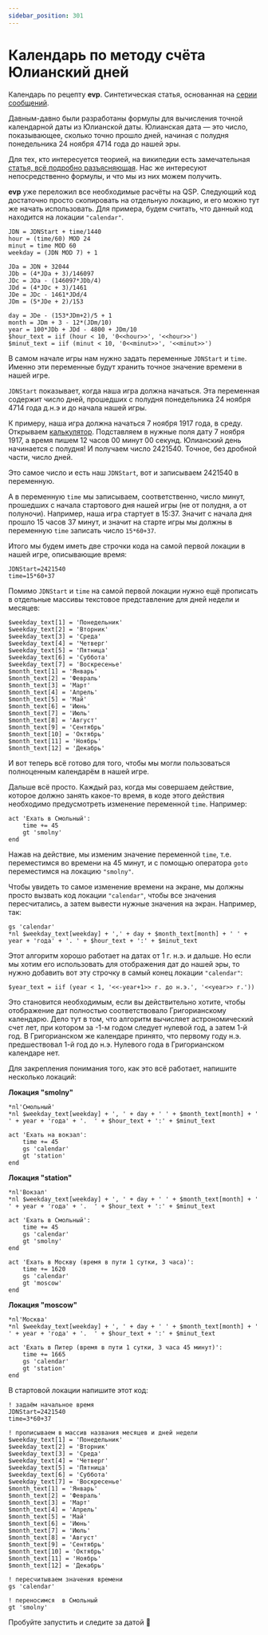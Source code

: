 ```yaml
---
sidebar_position: 301
---
```


# Календарь по методу счёта Юлианский дней
<!-- [:informarch_calend_jul] -->

Календарь по рецепту **evp**. Синтетическая статья, основанная на [серии сообщений](https://qsp.org/index.php?option=com_agora&task=topic&id=956&Itemid=57).

Давным-давно были разработаны формулы для вычисления точной календарной даты из Юлианской даты. Юлианская дата — это число, показывающее, сколько точно прошло дней, начиная с полудня понедельника 24 ноября 4714 года до нашей эры.

Для тех, кто интересуется теорией, на википедии есть замечательная [статья, всё подробно разъясняющая](https://ru.wikipedia.org/wiki/%D0%AE%D0%BB%D0%B8%D0%B0%D0%BD%D1%81%D0%BA%D0%B0%D1%8F_%D0%B4%D0%B0%D1%82%D0%B0). Нас же интересуют непосредственно формулы, и что мы из них можем получить.

**evp** уже переложил все необходимые расчёты на QSP. Следующий код достаточно просто скопировать на отдельную локацию, и его можно тут же начать использовать. Для примера, будем считать, что данный код находится на локации `"calendar"`.

```qsp
JDN = JDNStart + time/1440
hour = (time/60) MOD 24
minut = time MOD 60
weekday = (JDN MOD 7) + 1

JDa = JDN + 32044
JDb = (4*JDa + 3)/146097
JDc = JDa - (146097*JDb/4)
JDd = (4*JDc + 3)/1461
JDe = JDc - 1461*JDd/4
JDm = (5*JDe + 2)/153

day = JDe - (153*JDm+2)/5 + 1
month = JDm + 3 - 12*(JDm/10)
year = 100*JDb + JDd - 4800 + JDm/10
$hour_text = iif (hour < 10, '0<<hour>>', '<<hour>>')
$minut_text = iif (minut < 10, '0<<minut>>', '<<minut>>')
```

В самом начале игры нам нужно задать переменные `JDNStart` и `time`. Именно эти переменные будут хранить точное значение времени в нашей игре.

`JDNStart` показывает, когда наша игра должна начаться. Эта переменная содержит число дней, прошедших с полудня понедельника 24 ноября 4714 года д.н.э и до начала нашей игры.

К примеру, наша игра должна начаться 7 ноября 1917 года, в среду. Открываем [калькулятор](https://promenade.imcce.fr/en/pages2/278.html). Подставляем в нужные поля дату 7 ноября 1917, а время пишем 12 часов 00 минут 00 секунд. Юлианский день начинается с полудня! И получаем число 2421540. Точное, без дробной части, число дней.

Это самое число и есть наш `JDNStart`, вот и записываем 2421540 в переменную.

А в переменную `time` мы записываем, соответственно, число минут, прошедших с начала стартового дня нашей игры (не от полудня, а от полуночи). Например, наша игра стартует в 15:37. Значит с начала дня прошло 15 часов 37 минут, и значит на старте игры мы должны в переменную `time` записать число `15*60+37`.

Итого мы будем иметь две строчки кода на самой первой локации в нашей игре, описывающие время:

```qsp
JDNStart=2421540
time=15*60+37
```

Помимо `JDNStart` и `time` на самой первой локации нужно ещё прописать в отдельные массивы текстовое представление для дней недели и месяцев:

```qsp
$weekday_text[1] = 'Понедельник'
$weekday_text[2] = 'Вторник'
$weekday_text[3] = 'Среда'
$weekday_text[4] = 'Четверг'
$weekday_text[5] = 'Пятница'
$weekday_text[6] = 'Суббота'
$weekday_text[7] = 'Воскресенье'
$month_text[1] = 'Январь'
$month_text[2] = 'Февраль'
$month_text[3] = 'Март'
$month_text[4] = 'Апрель'
$month_text[5] = 'Май'
$month_text[6] = 'Июнь'
$month_text[7] = 'Июль'
$month_text[8] = 'Август'
$month_text[9] = 'Сентябрь'
$month_text[10] = 'Октябрь'
$month_text[11] = 'Ноябрь'
$month_text[12] = 'Декабрь'
```

И вот теперь всё готово для того, чтобы мы могли пользоваться полноценным календарём в нашей игре.

Дальше всё просто. Каждый раз, когда мы совершаем действие, которое должно занять какое-то время, в коде этого действия необходимо предусмотреть изменение переменной `time`. Например:

```qsp
act 'Ехать в Смольный':
	time += 45
	gt 'smolny'
end
```

Нажав на действие, мы изменим значение переменной `time`, т.е. переместимся во времени на 45 минут, и с помощью оператора `goto` переместимся на локацию `"smolny"`.

Чтобы увидеть то самое изменение времени на экране, мы должны просто вызвать код локации `"calendar"`, чтобы все значения пересчитались, а затем вывести нужные значения на экран. Например, так:

```qsp
gs 'calendar'
*nl $weekday_text[weekday] + ',' + day + $month_text[month] + ' ' + year + 'года' + '. ' + $hour_text + ':' + $minut_text
```

Этот алгоритм хорошо работает на датах от 1 г. н.э. и дальше. Но если мы хотим его использовать для отображения дат до нашей эры, то нужно добавить вот эту строчку в самый конец локации `"calendar"`:

```qsp
$year_text = iif (year < 1, '<<-year+1>> г. до н.э.', '<<year>> г.'))
```

Это становится необходимым, если вы действительно хотите, чтобы отображение дат полностью соответствовало Григорианскому календарю. Дело тут в том, что алгоритм вычисляет астрономический счет лет, при котором за -1-м годом следует нулевой год, а затем 1-й год. В Григорианском же календаре принято, что первому году н.э. предшествовал 1-й год до н.э. Нулевого года в Григорианском календаре нет.

Для закрепления понимания того, как это всё работает, напишите несколько локаций:

**Локация "smolny"**

```qsp
*nl'Смольный'
*nl $weekday_text[weekday] + ', ' + day + ' ' + $month_text[month] + ' ' + year + 'года' + '.  ' + $hour_text + ':' + $minut_text

act 'Ехать на вокзал':
	time += 45
	gs 'calendar' 
	gt 'station'
end
```

**Локация "station"**

```qsp
*nl'Вокзал'
*nl $weekday_text[weekday] + ', ' + day + ' ' + $month_text[month] + ' ' + year + 'года' + '.  ' + $hour_text + ':' + $minut_text

act 'Ехать в Смольный':
	time += 45
	gs 'calendar' 
	gt 'smolny'
end

act 'Ехать в Москву (время в пути 1 сутки, 3 часа)':
	time += 1620
	gs 'calendar' 
	gt 'moscow'
end
```

**Локация "moscow"**

```qsp
*nl'Москва'
*nl $weekday_text[weekday] + ', ' + day + ' ' + $month_text[month] + ' ' + year + 'года' + '.  ' + $hour_text + ':' + $minut_text

act 'Ехать в Питер (время в пути 1 сутки, 3 часа 45 минут)':
	time += 1665
	gs 'calendar' 
	gt 'station'
end
```

В стартовой локации напишите этот код:

```qsp
! задаём начальное время
JDNStart=2421540
time=3*60+37

! прописываем в массив названия месяцев и дней недели
$weekday_text[1] = 'Понедельник'
$weekday_text[2] = 'Вторник'
$weekday_text[3] = 'Среда'
$weekday_text[4] = 'Четверг'
$weekday_text[5] = 'Пятница'
$weekday_text[6] = 'Суббота'
$weekday_text[7] = 'Воскресенье'
$month_text[1] = 'Январь'
$month_text[2] = 'Февраль'
$month_text[3] = 'Март'
$month_text[4] = 'Апрель'
$month_text[5] = 'Май'
$month_text[6] = 'Июнь'
$month_text[7] = 'Июль'
$month_text[8] = 'Август'
$month_text[9] = 'Сентябрь'
$month_text[10] = 'Октябрь'
$month_text[11] = 'Ноябрь'
$month_text[12] = 'Декабрь'

! пересчитываем значения времени
gs 'calendar'

! переносимся  в Смольный
gt 'smolny'
```

Пробуйте запустить и следите за датой 🙂
